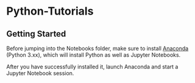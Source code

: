 # Python-Tutorials

## Getting Started
Before jumping into the Notebooks folder, make sure to install <a href="https://www.anaconda.com/distribution/#download-section"> Anaconda </a> (Python 3.xx), which will install Python as well as Jupyter Notebooks. 
  
  After you have successfully installed it, launch Anaconda and start a Jupyter Notebook session.
